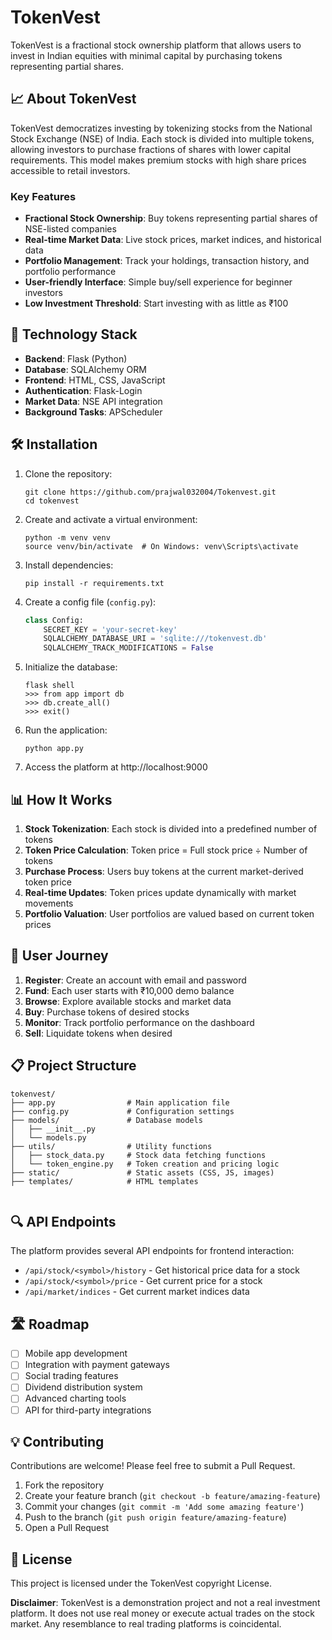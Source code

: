 # TokenVest

TokenVest is a fractional stock ownership platform that allows users to invest in Indian equities with minimal capital by purchasing tokens representing partial shares.

## 📈 About TokenVest

TokenVest democratizes investing by tokenizing stocks from the National Stock Exchange (NSE) of India. Each stock is divided into multiple tokens, allowing investors to purchase fractions of shares with lower capital requirements. This model makes premium stocks with high share prices accessible to retail investors.

### Key Features

- **Fractional Stock Ownership**: Buy tokens representing partial shares of NSE-listed companies
- **Real-time Market Data**: Live stock prices, market indices, and historical data
- **Portfolio Management**: Track your holdings, transaction history, and portfolio performance
- **User-friendly Interface**: Simple buy/sell experience for beginner investors
- **Low Investment Threshold**: Start investing with as little as ₹100

## 🚀 Technology Stack

- **Backend**: Flask (Python)
- **Database**: SQLAlchemy ORM
- **Frontend**: HTML, CSS, JavaScript
- **Authentication**: Flask-Login
- **Market Data**: NSE API integration
- **Background Tasks**: APScheduler

## 🛠️ Installation

1. Clone the repository:
   ```
   git clone https://github.com/prajwal032004/Tokenvest.git
   cd tokenvest
   ```

2. Create and activate a virtual environment:
   ```
   python -m venv venv
   source venv/bin/activate  # On Windows: venv\Scripts\activate
   ```

3. Install dependencies:
   ```
   pip install -r requirements.txt
   ```

4. Create a config file (`config.py`):
   ```python
   class Config:
       SECRET_KEY = 'your-secret-key'
       SQLALCHEMY_DATABASE_URI = 'sqlite:///tokenvest.db'
       SQLALCHEMY_TRACK_MODIFICATIONS = False
   ```

5. Initialize the database:
   ```
   flask shell
   >>> from app import db
   >>> db.create_all()
   >>> exit()
   ```

6. Run the application:
   ```
   python app.py
   ```

7. Access the platform at http://localhost:9000

## 📊 How It Works

1. **Stock Tokenization**: Each stock is divided into a predefined number of tokens
2. **Token Price Calculation**: Token price = Full stock price ÷ Number of tokens
3. **Purchase Process**: Users buy tokens at the current market-derived token price
4. **Real-time Updates**: Token prices update dynamically with market movements
5. **Portfolio Valuation**: User portfolios are valued based on current token prices

## 📱 User Journey

1. **Register**: Create an account with email and password
2. **Fund**: Each user starts with ₹10,000 demo balance
3. **Browse**: Explore available stocks and market data
4. **Buy**: Purchase tokens of desired stocks
5. **Monitor**: Track portfolio performance on the dashboard
6. **Sell**: Liquidate tokens when desired

## 📋 Project Structure

```
tokenvest/
├── app.py                # Main application file
├── config.py             # Configuration settings
├── models/               # Database models
│   ├── __init__.py
│   └── models.py
├── utils/                # Utility functions
│   ├── stock_data.py     # Stock data fetching functions
│   └── token_engine.py   # Token creation and pricing logic
├── static/               # Static assets (CSS, JS, images)
├── templates/            # HTML templates
     
```

## 🔍 API Endpoints

The platform provides several API endpoints for frontend interaction:

- `/api/stock/<symbol>/history` - Get historical price data for a stock
- `/api/stock/<symbol>/price` - Get current price for a stock
- `/api/market/indices` - Get current market indices data

## 🛣️ Roadmap

- [ ] Mobile app development
- [ ] Integration with payment gateways
- [ ] Social trading features
- [ ] Dividend distribution system
- [ ] Advanced charting tools
- [ ] API for third-party integrations

## 💡 Contributing

Contributions are welcome! Please feel free to submit a Pull Request.

1. Fork the repository
2. Create your feature branch (`git checkout -b feature/amazing-feature`)
3. Commit your changes (`git commit -m 'Add some amazing feature'`)
4. Push to the branch (`git push origin feature/amazing-feature`)
5. Open a Pull Request

## 📄 License

This project is licensed under the TokenVest copyright License.

**Disclaimer**: TokenVest is a demonstration project and not a real investment platform. It does not use real money or execute actual trades on the stock market. Any resemblance to real trading platforms is coincidental.
